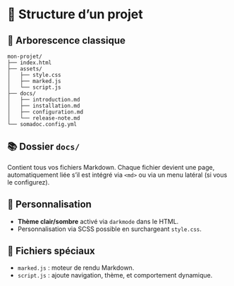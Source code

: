 # 🧱 Structure d’un projet

## 📁 Arborescence classique

```
mon-projet/
├── index.html
├── assets/
│   ├── style.css
│   ├── marked.js
│   └── script.js
├── docs/
│   ├── introduction.md
│   ├── installation.md
│   ├── configuration.md
│   └── release-note.md
└── somadoc.config.yml
```

## 📚 Dossier `docs/`

Contient tous vos fichiers Markdown. Chaque fichier devient une page, automatiquement liée s’il est intégré via `<md>` ou via un menu latéral (si vous le configurez).

## 🎨 Personnalisation

- **Thème clair/sombre** activé via `darkmode` dans le HTML.
- Personnalisation via SCSS possible en surchargeant `style.css`.

## 🧩 Fichiers spéciaux

- `marked.js` : moteur de rendu Markdown.
- `script.js` : ajoute navigation, thème, et comportement dynamique.